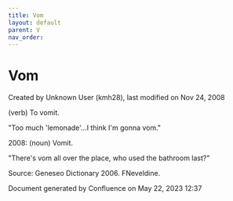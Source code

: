 ```yaml
---
title: Vom
layout: default
parent: V
nav_order:
---
```


# Vom

Created by  Unknown User (kmh28), last modified on Nov 24, 2008

(verb) To vomit.

&quot;Too much 'lemonade'...I think I'm gonna vom.&quot;

2008: (noun) Vomit.

&quot;There's vom all over the place, who used the bathroom last?&quot;

Source: Geneseo Dictionary 2006. FNeveldine.

Document generated by Confluence on May 22, 2023 12:37


